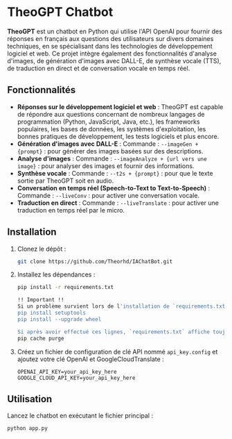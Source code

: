 # TheoGPT Chatbot

**TheoGPT** est un chatbot en Python qui utilise l'API OpenAI pour fournir des réponses en français aux questions des utilisateurs sur divers domaines techniques, en se spécialisant dans les technologies de développement logiciel et web. Ce projet intègre également des fonctionnalités d'analyse d'images, de génération d'images avec DALL-E, de synthèse vocale (TTS), de traduction en direct et de conversation vocale en temps réel.

## Fonctionnalités

- **Réponses sur le développement logiciel et web** : TheoGPT est capable de répondre aux questions concernant de nombreux langages de programmation (Python, JavaScript, Java, etc.), les frameworks populaires, les bases de données, les systèmes d'exploitation, les bonnes pratiques de développement, les tests logiciels et plus encore.
- **Génération d'images avec DALL-E** : Commande : `--imageGen + {prompt}` : pour générer des images basées sur des descriptions.
- **Analyse d'images** : Commande : `--imageAnalyze + {url vers une image}` : pour analyser des images et fournir des informations.
- **Synthèse vocale** : Commande : `--t2s + {prompt}` : pour que le texte sortie par TheoGPT soit en audio.
- **Conversation en temps réel (Speech-to-Text to Text-to-Speech)** : Commande : `--liveConv` : pour activer une conversation vocale.
- **Traduction en direct** : Commande : `--liveTranslate` : pour activer une traduction en temps réel par le micro.

## Installation

1. Clonez le dépôt :
    ```bash
    git clone https://github.com/Theorhd/IAChatBot.git
    ```

2. Installez les dépendances :
    ```bash
    pip install -r requirements.txt
    ```
    ```bash
    !! Important !!
    Si un problème survient lors de l'installation de `requirements.txt`, effectuez les commandes suivantes dans PowerShell :
    pip install setuptools
    pip install --upgrade wheel

    Si après avoir effectué ces lignes, `requirements.txt` affiche toujours une erreur lors de l'installation :
    pip cache purge
    ```

3. Créez un fichier de configuration de clé API nommé `api_key.config` et ajoutez votre clé OpenAI et GoogleCloudTranslate :
    ```text
    OPENAI_API_KEY=your_api_key_here
    GOOGLE_CLOUD_API_KEY=your_api_key_here
    ```

## Utilisation

Lancez le chatbot en exécutant le fichier principal :

```bash
python app.py
```
